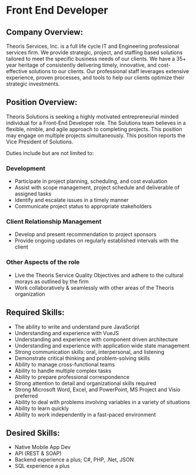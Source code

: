 # Front End Developer

## Company Overview:

Theoris Services, Inc. is a full life cycle IT and Engineering professional services firm. We provide strategic, project, and staffing based solutions tailored to meet the specific business needs of our clients. We have a 35+ year heritage of consistently delivering timely, innovative, and cost-effective solutions to our clients. Our professional staff leverages extensive experience, proven processes, and tools to help our clients optimize their strategic investments.



## Position Overview:

Theoris Solutions is seeking a highly motivated entrepreneurial minded individual for a Front-End Developer role. The Solutions team believes in a flexible, nimble, and agile approach to completing projects. This position may engage on multiple projects simultaneously. This position reports the Vice President of Solutions.

Duties include but are not limited to:

### Development
* Participate in project planning, scheduling, and cost evaluation
* Assist with scope management, project schedule and deliverable of assigned tasks
* Identify and escalate issues in a timely manner
* Communicate project status to appropriate stakeholders

### Client Relationship Management
* Develop and present recommendation to project sponsors
* Provide ongoing updates on regularly established intervals with the client

### Other Aspects of the role
* Live the Theoris Service Quality Objectives and adhere to the cultural morays as outlined by the firm
* Work collaboratively & seamlessly with other areas of the Theoris organization

## Required Skills:

* The ability to write and understand pure JavaScript
* Understanding and experience with VueJS
* Understanding and experience with component driven architecture
* Understanding and experience with application wide state management
* Strong communication skills: oral, interpersonal, and listening
* Demonstrate critical thinking and problem-solving skills
* Ability to manage cross-functional teams
* Ability to handle multiple complex tasks
* Ability to prepare professional correspondence
* Strong attention to detail and organizational skills required
* Strong Microsoft Word, Excel, and PowerPoint, MS Project and Visio preferred
* Ability to deal with problems involving variables in a variety of situations
* Ability to learn quickly
* Ability to work independently in a fast-paced environment

## Desired Skills:

* Native Mobile App Dev
* API (REST & SOAP)
* Backend experience a plus; C#, PHP, .Net, JSON
* SQL experience a plus